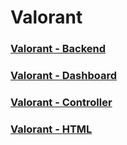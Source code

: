 # Valorant

### [Valorant - Backend](https://github.com/GamersLounge/valorant-backend)

### [Valorant - Dashboard](https://github.com/GamersLounge/valorant-dashboard)

### [Valorant - Controller](https://github.com/GamersLounge/valorant-controller)

### [Valorant - HTML](https://github.com/GamersLounge/valorant-html)
